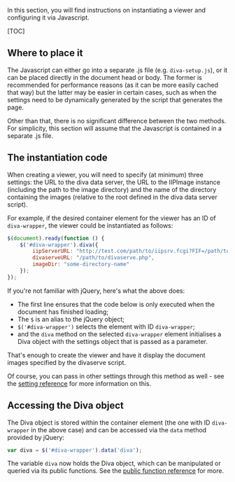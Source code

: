 In this section, you will find instructions on instantiating a viewer and
configuring it via Javascript.

[TOC]

Where to place it
-----------------

The Javascript can either go into a separate .js file (e.g. `diva-setup.js`),
or it can be placed directly in the document head or body. The former is
recommended for performance reasons (as it can be more easily cached that way)
but the latter may be easier in certain cases, such as when the settings need
to be dynamically generated by the script that generates the page.

Other than that, there is no significant difference between the two methods.
For simplicity, this section will assume that the Javascript is contained in a
separate .js file.

The instantiation code
----------------------

When creating a viewer, you will need to specify (at minimum) three settings: the
URL to the diva data server, the URL to the IIPImage instance (including the
path to the image directory) and the name of the directory containing the
images (relative to the root defined in the diva data server script).

For example, if the desired container element for the viewer has an ID of
`diva-wrapper`, the viewer could be instantiated as follows:

```javascript
$(document).ready(function () {
    $('#diva-wrapper').diva({
        iipServerURL: "http://test.com/path/to/iipsrv.fcgi?FIF=/path/to/imgs",
        divaserveURL: "/path/to/divaserve.php",
        imageDir: "some-directory-name"
    });
});
```

If you're not familiar with jQuery, here's what the above does:

* The first line ensures that the code below is only executed when the document
  has finished loading;
* The `$` is an alias to the jQuery object;
* `$('#diva-wrapper')` selects the element with ID `diva-wrapper`;
* and the `diva` method on the selected `diva-wrapper` element initialises a
  Diva object with the settings object that is passed as a parameter.

That's enough to create the viewer and have it display the document images
specified by the divaserve script.

Of course, you can pass in other settings through this method as well - see the
[setting reference](../../code/javascript/settings) for more information on
this.

Accessing the Diva object
-------------------------

The Diva object is stored within the container element (the one with ID
`diva-wrapper` in the above case) and can be accessed via the `data` method
provided by jQuery:

```javascript
var diva = $('#diva-wrapper').data('diva');
```

The variable `diva` now holds the Diva object, which can be manipulated or
queried via its public functions. See the
[public function reference](../../code/javascript/functions#public-functions)
for more.
